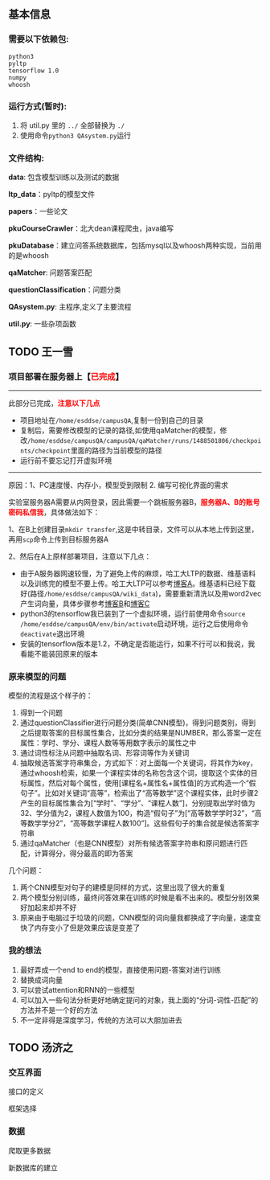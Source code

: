 ## 基本信息

### 需要以下依赖包:
	python3 
	pyltp 
 	tensorflow 1.0
 	numpy 
 	whoosh

### 运行方式(暂时):

1. 将 util.py 里的 ``../`` 全部替换为 ``./``
2. 使用命令``python3 QAsystem.py``运行

### 文件结构:

**data**: 包含模型训练以及测试的数据

**ltp_data**：pyltp的模型文件

**papers**：一些论文

**pkuCourseCrawler**：北大dean课程爬虫，java编写

**pkuDatabase**：建立问答系统数据库，包括mysql以及whoosh两种实现，当前用的是whoosh

**qaMatcher**: 问题答案匹配

**questionClassification**：问题分类

**QAsystem.py**: 主程序,定义了主要流程

**util.py**: 一些杂项函数


## TODO 王一雪

### 项目部署在服务器上【**<font color=red>已完成</font>**】

**************************

此部分已完成，**<font color=red >注意以下几点</font>**

* 项目地址在``/home/esddse/campusQA``,复制一份到自己的目录
* 复制后，需要修改模型的记录的路径,如使用qaMatcher的模型，修改``/home/esddse/campusQA/campusQA/qaMatcher/runs/1488501806/checkpoints/checkpoint``里面的路径为当前模型的路径
* 运行前不要忘记打开虚拟环境

**************************

原因：1、PC速度慢、内存小，模型受到限制  2. 编写可视化界面的需求

实验室服务器A需要从内网登录，因此需要一个跳板服务器B，**<font color=red >服务器A、B的账号密码私信我</font>**，具体做法如下：

1、在B上创建目录``mkdir transfer``,这是中转目录，文件可以从本地上传到这里，再用``scp``命令上传到目标服务器A

2、然后在A上原样部署项目，注意以下几点：
* 由于A服务器网速较慢，为了避免上传的麻烦，哈工大LTP的数据、维基语料以及训练完的模型不要上传。哈工大LTP可以参考[博客A](http://blog.csdn.net/churximi/article/details/51174182)。维基语料已经下载好(路径``/home/esddse/campusQA/wiki_data``)，需要重新清洗以及用word2vec产生词向量，具体步骤参考[博客B](http://licstar.net/archives/262)和[博客C](http://www.cnblogs.com/tina-smile/p/5178549.html)
* python3的tensorflow我已装到了一个虚拟环境，运行前使用命令``source /home/esddse/campusQA/env/bin/activate``启动环境，运行之后使用命令``deactivate``退出环境
* 安装的tensorflow版本是1.2，不确定是否能运行，如果不行可以和我说，我看能不能装回原来的版本

### 原来模型的问题

模型的流程是这个样子的：
1. 得到一个问题
2. 通过questionClassifier进行问题分类(简单CNN模型)，得到问题类别，得到之后提取答案的目标属性集合，比如分类的结果是NUMBER，那么答案一定在属性：学时、学分、课程人数等等用数字表示的属性之中
3. 通过词性标注从问题中抽取名词、形容词等作为关键词
4. 抽取候选答案字符串集合，方式如下：对上面每一个关键词，将其作为key，通过whoosh检索，如果一个课程实体的名称包含这个词，提取这个实体的目标属性，然后对每个属性，使用[课程名+属性名+属性值]的方式构造一个“假句子”。比如对关键词“高等”，检索出了“高等数学”这个课程实体，此时步骤2产生的目标属性集合为[“学时”、“学分”、“课程人数”]，分别提取出学时值为32、学分值为2，课程人数值为100，构造“假句子”为[“高等数学学时32”，“高等数学学分2”，“高等数学课程人数100”]。这些假句子的集合就是候选答案字符串
5. 通过qaMatcher（也是CNN模型）对所有候选答案字符串和原问题进行匹配，计算得分，得分最高的即为答案

几个问题：
1. 两个CNN模型对句子的建模是同样的方式，这里出现了很大的重复
2. 两个模型分别训练，最终问答效果在训练的时候是看不出来的。模型分别效果好加起来却并不好
3. 原来由于电脑过于垃圾的问题，CNN模型的词向量我都换成了字向量，速度变快了内存变小了但是效果应该是变差了

### 我的想法

1. 最好弄成一个end to end的模型，直接使用问题-答案对进行训练
2. 替换成词向量
3. 可以尝试attention和RNN的一些模型
3. 可以加入一些句法分析更好地确定提问的对象，我上面的“分词-词性-匹配”的方法并不是一个好的方法
4. 不一定非得是深度学习，传统的方法可以大胆加进去

## TODO 汤济之

### 交互界面

接口的定义

框架选择

### 数据

爬取更多数据

新数据库的建立